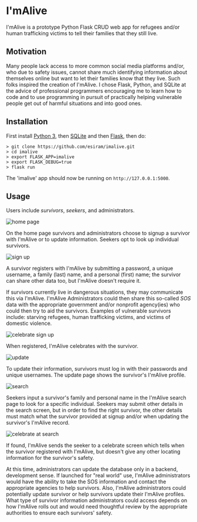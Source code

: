 I'mAlive
==========

I'mAlive is a prototype Python Flask CRUD web app for refugees and/or human trafficking victims to tell their families that they still live.

Motivation
----------
Many people lack access to more common social media platforms and/or, who due to safety issues, cannot share much identifying information about themselves online but want to let their families know that they live.  Such folks inspired the creation of I'mAlive.  I chose Flask, Python, and SQLite at the advice of professional programmers encouraging me to learn how to code and to use programming in pursuit of practically helping vulnerable people get out of harmful situations and into good ones.

Installation
------------
First install [Python 3][1], then [SQLite][2] and then [Flask][3], then do:

    > git clone https://github.com/esiram/imalive.git
    > cd imalive
    > export FLASK_APP=imalive
    > export FLASK_DEBUG=true
    > flask run

The 'imalive' app should now be running on `http://127.0.0.1:5000`.

Usage
-----
Users include *survivors*, *seekers*, and administrators.

![home page](imalive/static/imalive-home.png)

On the home page survivors and administrators choose to signup a survivor with I'mAlive or to update information.  Seekers opt to look up individual survivors.


![sign up](imalive/static/imalive-signup.png)

A survivor registers with I'mAlive by submitting a password, a unique username, a family (last) name, and a personal (first) name; the survivor can share other data too, but I'mAlive doesn't require it.

If survivors currently live in dangerous situations, they may communicate this via I'mAlive. I'mAlive Administrators could then share this so-called *SOS* data with the appropriate government and/or nonprofit agency(ies) who could then try to aid the survivors.  Examples of vulnerable survivors include: starving refugees, human trafficking victims, and victims of domestic violence.


![celebrate sign up](imalive/static/imalive-celebrate-at-signup.png)

When registered, I'mAlive celebrates with the survivor.


![update](imalive/static/imalive-update.png)

To update their information, survivors must log in with their passwords and unique usernames.  The update page shows the survivor's I'mAlive profile.


![search](imalive/static/imalive-search.png)

Seekers input a survivor's family and personal name in the I'mAlive search page to look for a specific individual.  Seekers may submit other details in the search screen, but in order to find the right survivor, the other details must match what the survivor provided at signup and/or when updating the survivor's I'mAlive record.

![celebrate at search](imalive/static/imalive-celebrate-at-search.png)

If found, I'mAlive sends the seeker to a celebrate screen which tells when the survivor registered with I'mAlive, but doesn't give any other locating information for the survivor's safety.

At this time, administrators can update the database only in a backend, development sense.  If launched for "real world" use, I'mAlive administrators would have the ability to take the SOS information and contact the appropriate agencies to help survivors.  Also, I'mAlive administrators could potentially update survivor or help survivors update their I'mAlive profiles.  What type of survivor information administrators could access depends on how I'mAlive rolls out and would need thoughtful review by the appropriate authorities to ensure each survivors' safety.


   [1]: https://www.python.org/
   [2]: https://sqlite.org/
   [3]: http://flask.pocoo.org/


 


